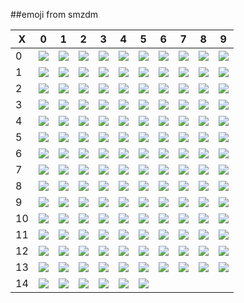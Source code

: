 ##emoji from smzdm

| X | 0 | 1 | 2 | 3 | 4 | 5 | 6 | 7 | 8 | 9 |
| - | - | - | - | - | - | - | - | - | - | - |
|0|![](http://res.astraylinux.com/emoji/0.png)|![](http://res.astraylinux.com/emoji/1.png)|![](http://res.astraylinux.com/emoji/2.png)|![](http://res.astraylinux.com/emoji/3.png)|![](http://res.astraylinux.com/emoji/4.png)|![](http://res.astraylinux.com/emoji/5.png)|![](http://res.astraylinux.com/emoji/6.png)|![](http://res.astraylinux.com/emoji/7.png)|![](http://res.astraylinux.com/emoji/8.png)|![](http://res.astraylinux.com/emoji/9.png)|
|1|![](http://res.astraylinux.com/emoji/10.png)|![](http://res.astraylinux.com/emoji/11.png)|![](http://res.astraylinux.com/emoji/12.png)|![](http://res.astraylinux.com/emoji/13.png)|![](http://res.astraylinux.com/emoji/14.png)|![](http://res.astraylinux.com/emoji/15.png)|![](http://res.astraylinux.com/emoji/16.png)|![](http://res.astraylinux.com/emoji/17.png)|![](http://res.astraylinux.com/emoji/18.png)|![](http://res.astraylinux.com/emoji/19.png)|
|2|![](http://res.astraylinux.com/emoji/20.png)|![](http://res.astraylinux.com/emoji/21.png)|![](http://res.astraylinux.com/emoji/22.png)|![](http://res.astraylinux.com/emoji/23.png)|![](http://res.astraylinux.com/emoji/24.png)|![](http://res.astraylinux.com/emoji/25.png)|![](http://res.astraylinux.com/emoji/26.png)|![](http://res.astraylinux.com/emoji/27.png)|![](http://res.astraylinux.com/emoji/28.png)|![](http://res.astraylinux.com/emoji/29.png)|
|3|![](http://res.astraylinux.com/emoji/30.png)|![](http://res.astraylinux.com/emoji/31.png)|![](http://res.astraylinux.com/emoji/32.png)|![](http://res.astraylinux.com/emoji/33.png)|![](http://res.astraylinux.com/emoji/34.png)|![](http://res.astraylinux.com/emoji/35.png)|![](http://res.astraylinux.com/emoji/36.png)|![](http://res.astraylinux.com/emoji/37.png)|![](http://res.astraylinux.com/emoji/38.png)|![](http://res.astraylinux.com/emoji/39.png)|
|4|![](http://res.astraylinux.com/emoji/40.png)|![](http://res.astraylinux.com/emoji/41.png)|![](http://res.astraylinux.com/emoji/42.png)|![](http://res.astraylinux.com/emoji/43.png)|![](http://res.astraylinux.com/emoji/44.png)|![](http://res.astraylinux.com/emoji/45.png)|![](http://res.astraylinux.com/emoji/46.png)|![](http://res.astraylinux.com/emoji/47.png)|![](http://res.astraylinux.com/emoji/48.png)|![](http://res.astraylinux.com/emoji/49.png)|
|5|![](http://res.astraylinux.com/emoji/50.png)|![](http://res.astraylinux.com/emoji/51.png)|![](http://res.astraylinux.com/emoji/52.png)|![](http://res.astraylinux.com/emoji/53.png)|![](http://res.astraylinux.com/emoji/54.png)|![](http://res.astraylinux.com/emoji/55.png)|![](http://res.astraylinux.com/emoji/56.png)|![](http://res.astraylinux.com/emoji/57.png)|![](http://res.astraylinux.com/emoji/58.png)|![](http://res.astraylinux.com/emoji/59.png)|
|6|![](http://res.astraylinux.com/emoji/60.png)|![](http://res.astraylinux.com/emoji/61.png)|![](http://res.astraylinux.com/emoji/62.png)|![](http://res.astraylinux.com/emoji/63.png)|![](http://res.astraylinux.com/emoji/64.png)|![](http://res.astraylinux.com/emoji/65.png)|![](http://res.astraylinux.com/emoji/66.png)|![](http://res.astraylinux.com/emoji/67.png)|![](http://res.astraylinux.com/emoji/68.png)|![](http://res.astraylinux.com/emoji/69.png)|
|7|![](http://res.astraylinux.com/emoji/70.png)|![](http://res.astraylinux.com/emoji/71.png)|![](http://res.astraylinux.com/emoji/72.png)|![](http://res.astraylinux.com/emoji/73.png)|![](http://res.astraylinux.com/emoji/74.png)|![](http://res.astraylinux.com/emoji/75.png)|![](http://res.astraylinux.com/emoji/76.png)|![](http://res.astraylinux.com/emoji/77.png)|![](http://res.astraylinux.com/emoji/78.png)|![](http://res.astraylinux.com/emoji/79.png)|
|8|![](http://res.astraylinux.com/emoji/80.png)|![](http://res.astraylinux.com/emoji/81.png)|![](http://res.astraylinux.com/emoji/82.png)|![](http://res.astraylinux.com/emoji/83.png)|![](http://res.astraylinux.com/emoji/84.png)|![](http://res.astraylinux.com/emoji/85.png)|![](http://res.astraylinux.com/emoji/86.png)|![](http://res.astraylinux.com/emoji/87.png)|![](http://res.astraylinux.com/emoji/88.png)|![](http://res.astraylinux.com/emoji/89.png)|
|9|![](http://res.astraylinux.com/emoji/90.png)|![](http://res.astraylinux.com/emoji/91.png)|![](http://res.astraylinux.com/emoji/92.png)|![](http://res.astraylinux.com/emoji/93.png)|![](http://res.astraylinux.com/emoji/94.png)|![](http://res.astraylinux.com/emoji/95.png)|![](http://res.astraylinux.com/emoji/96.png)|![](http://res.astraylinux.com/emoji/97.png)|![](http://res.astraylinux.com/emoji/98.png)|![](http://res.astraylinux.com/emoji/99.png)|
|10|![](http://res.astraylinux.com/emoji/100.png)|![](http://res.astraylinux.com/emoji/101.png)|![](http://res.astraylinux.com/emoji/102.png)|![](http://res.astraylinux.com/emoji/103.png)|![](http://res.astraylinux.com/emoji/104.png)|![](http://res.astraylinux.com/emoji/105.png)|![](http://res.astraylinux.com/emoji/106.png)|![](http://res.astraylinux.com/emoji/107.png)|![](http://res.astraylinux.com/emoji/108.png)|![](http://res.astraylinux.com/emoji/109.png)|
|11|![](http://res.astraylinux.com/emoji/110.png)|![](http://res.astraylinux.com/emoji/111.png)|![](http://res.astraylinux.com/emoji/112.png)|![](http://res.astraylinux.com/emoji/113.png)|![](http://res.astraylinux.com/emoji/114.png)|![](http://res.astraylinux.com/emoji/115.png)|![](http://res.astraylinux.com/emoji/116.png)|![](http://res.astraylinux.com/emoji/117.png)|![](http://res.astraylinux.com/emoji/118.png)|![](http://res.astraylinux.com/emoji/119.png)|
|12|![](http://res.astraylinux.com/emoji/120.png)|![](http://res.astraylinux.com/emoji/121.png)|![](http://res.astraylinux.com/emoji/122.png)|![](http://res.astraylinux.com/emoji/123.png)|![](http://res.astraylinux.com/emoji/124.png)|![](http://res.astraylinux.com/emoji/125.png)|![](http://res.astraylinux.com/emoji/126.png)|![](http://res.astraylinux.com/emoji/127.png)|![](http://res.astraylinux.com/emoji/128.png)|![](http://res.astraylinux.com/emoji/129.png)|
|13|![](http://res.astraylinux.com/emoji/130.png)|![](http://res.astraylinux.com/emoji/131.png)|![](http://res.astraylinux.com/emoji/132.png)|![](http://res.astraylinux.com/emoji/133.png)|![](http://res.astraylinux.com/emoji/134.png)|![](http://res.astraylinux.com/emoji/135.png)|![](http://res.astraylinux.com/emoji/136.png)|![](http://res.astraylinux.com/emoji/137.png)|![](http://res.astraylinux.com/emoji/138.png)|![](http://res.astraylinux.com/emoji/139.png)|
|14|![](http://res.astraylinux.com/emoji/140.png)|![](http://res.astraylinux.com/emoji/141.png)|![](http://res.astraylinux.com/emoji/142.png)|![](http://res.astraylinux.com/emoji/143.png)|![](http://res.astraylinux.com/emoji/144.png)|![](http://res.astraylinux.com/emoji/145.png)|

